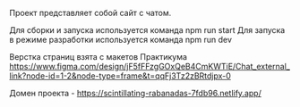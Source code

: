 Проект представляет собой сайт с чатом.

Для сборки и запуска используется команда npm run start
Для запуска в режиме разработки используется команда npm run dev

Верстка страниц взята с макетов Практикума https://www.figma.com/design/jF5fFFzgGOxQeB4CmKWTiE/Chat_external_link?node-id=1-2&node-type=frame&t=qqFj3Tz2zBRtdjpx-0

Домен проекта - https://scintillating-rabanadas-7fdb96.netlify.app/
